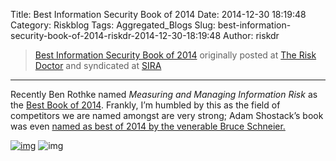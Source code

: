 Title: Best Information Security Book of 2014
Date: 2014-12-30 18:19:48
Category: Riskblog
Tags: Aggregated_Blogs
Slug: best-information-security-book-of-2014-riskdr-2014-12-30-18:19:48
Author: riskdr

>[Best Information Security Book of 2014](http://riskdr.com/2014/12/30/best-information-security-book-of-2014/) originally posted at [The Risk Doctor](http://riskdr.com) and syndicated at [SIRA](http://societyinforisk.org)
***
Recently Ben Rothke named *Measuring and Managing Information Risk* as the [Best Book of 2014](http://www.rsaconference.com/blogs/the-best-information-security-book-of-2014-and-some-other-excellent-ones). Frankly, I’m humbled by this as the field of competitors we are named amongst are very strong; Adam Shostack’s book was even [named as best of 2014 by the venerable Bruce Schneier.](https://www.schneier.com/blog/archives/2014/11/adam_shostacks_.html)

[![img](/images/blank.png)](#) ![img](http://pixel.wp.com/b.gif?host=riskdr.com&blog=34767047&post=289&subd=riskdr&ref=&feed=1)


